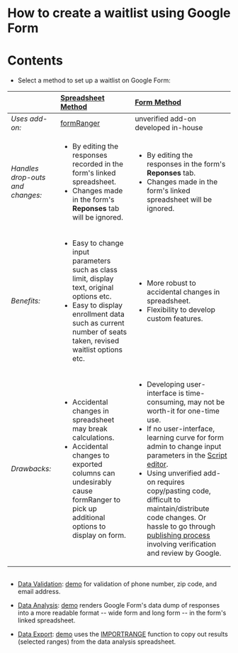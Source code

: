 # How to create a waitlist using Google Form

# Contents
- Select a method to set up a waitlist on Google Form:

|         | [**Spreadsheet Method**](spreadsheet-method) | [**Form Method**](form-method)  |
| ------------- |:-------------| :-----|
| *Uses add-on:* | [formRanger](https://chrome.google.com/webstore/detail/formranger/faepkjkcpnnghgdhiobglpppbfdnaehc?hl=en) | unverified add-on developed in-house |
| *Handles drop-outs and changes:* | <ul><li>By editing the responses recorded in the form's linked spreadsheet.</li><li>Changes made in the form's **Reponses** tab will be ignored.</li></ul> | <ul><li>By editing the responses in the form's **Reponses** tab.</li><li>Changes made in the form's linked spreadsheet will be ignored.</li></ul> |
| *Benefits:* | <ul><li>Easy to change input parameters such as class limit, display text, original options etc.</li><li>Easy to display enrollment data such as current number of seats taken, revised waitlist options etc.</li></ul> | <ul><li>More robust to accidental changes in spreadsheet.</li><li>Flexibility to develop custom features.</li></ul> |
| *Drawbacks:* | <ul><li>Accidental changes in spreadsheet may break calculations.</li><li>Accidental changes to exported columns can undesirably cause formRanger to pick up additional options to display on form.</li></ul> | <ul><li>Developing user-interface is time-consuming, may not be worth-it for one-time use.</li><li>If no user-interface, learning curve for form admin to change input parameters in the [Script editor](https://developers.google.com/apps-script/guides/bound).</li><li>Using unverified add-on requires copy/pasting code, difficult to maintain/distribute code changes.  Or hassle to go through [publishing process](https://developers.google.com/apps-script/add-ons/publish) involving verification and review by Google.</li></ul> |

<img src="https://missweizhang.github.io/google-form-waitlist/img/select_method.PNG" class="img-responsive" alt="">
 
 
- [Data Validation](data-validation): [demo](https://docs.google.com/forms/d/11O0dxNVd995oLX95Ix-tns1h9xJPSjglJPdBx0jVkoI/edit?usp=sharing) for validation of phone number, zip code, and email address.

- [Data Analysis](data-analysis): [demo](https://docs.google.com/spreadsheets/d/1yYc1ecmeawc0_VqBrXIaNytGSHoxWJghUWh-cW0o8iM/edit?usp=sharing) renders Google Form's data dump of responses into a more readable format -- wide form and long form -- in the form's linked spreadsheet.

- [Data Export](data-export): [demo](https://docs.google.com/spreadsheets/d/1WGlJ7q8yTo78v4WL7p6eJW-cHkKmsTrFZwVMtWkmwvU/edit?usp=sharing) uses the [IMPORTRANGE](https://support.google.com/docs/answer/3093340) function to copy out results (selected ranges) from the data analysis spreadsheet.
